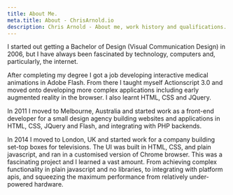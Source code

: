 ```yaml
---
title: About Me.
meta.title: About - ChrisArnold.io
description: Chris Arnold - About me, work history and qualifications.
---
```


I started out getting a Bachelor of Design (Visual Communication Design) in 2006, but I have always been fascinated by technology, computers and, particularly, the internet.

After completing my degree I got a job developing interactive medical animations in Adobe Flash. From there I taught myself Actionscript 3.0 and moved onto developing more complex applications including early augmented reality in the browser. I also learnt HTML, CSS and JQuery.

In 2011 I moved to Melbourne, Australia and started work as a front-end developer for a small design agency building websites and applications in HTML, CSS, JQuery and Flash, and integrating with PHP backends.

In 2014 I moved to London, UK and started work for a company building set-top boxes for televisions. The UI was built in HTML, CSS, and plain javascript, and ran in a customised version of Chrome browser. This was a fascinating project and I learned a vast amount. From achieving complex functionality in plain javascript and no libraries, to integrating with platform apis, and squeezing the maximum performance from relatively under-powered hardware.
